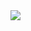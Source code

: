 <!-- 
.. title: پیاده‌روی در دلفت-صبح بیست و سه آوریل دوهزار و پانزده
.. slug: 2015-04-23-lopen-in-delft-morgen
.. date: 2015-04-23 10:14:54 UTC+02:00
.. tags: 
.. category: پیاده‌روی در دلفت
.. link: 
.. description: 
.. type: text
-->

<img src="http://googledrive.com/host/0B8OOfC6oWXEPbG0zSEhPN0MwV28" />

